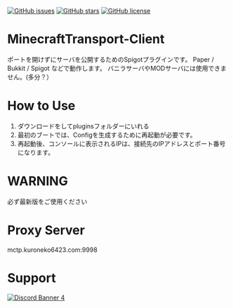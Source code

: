 [![GitHub issues](https://img.shields.io/github/issues/kuronekoserver/MinecraftTransport-Client?style=for-the-badge)](https://github.com/kuronekoserver/MinecraftTransport-Client/issues)
[![GitHub stars](https://img.shields.io/github/stars/kuronekoserver/MinecraftTransport-Client?style=for-the-badge)](https://github.com/kuronekoserver/MinecraftTransport-Client/stargazers)
[![GitHub license](https://img.shields.io/github/license/kuronekoserver/MinecraftTransport-Client?style=for-the-badge)](https://github.com/kuronekoserver/MinecraftTransport-Client)
# MinecraftTransport-Client
ポートを開けずにサーバを公開するためのSpigotプラグインです。 
Paper / Bukkit / Spigot などで動作します。 
バニラサーバやMODサーバには使用できません。(多分？）

# How to Use
1. ダウンロードをしてpluginsフォルダーにいれる
2. 最初のブートでは、Configを生成するために再起動が必要です。
3. 再起動後、コンソールに表示されるIPは、接続先のIPアドレスとポート番号になります。

# WARNING
必ず最新版をご使用ください

# Proxy Server
mctp.kuroneko6423.com:9998  

# Support
[![Discord Banner 4](https://discordapp.com/api/guilds/867038364552396860/widget.png?style=banner4)](https://discord.gg/Y6w5Jv3EAR )
